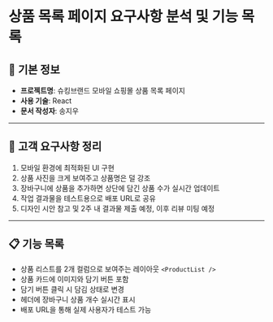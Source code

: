# 상품 목록 페이지 요구사항 분석 및 기능 목록

## 📌 기본 정보  
- **프로젝트명**: 슈킹브랜드 모바일 쇼핑몰 상품 목록 페이지  
- **사용 기술**: React  
- **문서 작성자**: 송지우

---

## 📝 고객 요구사항 정리

1. 모바일 환경에 최적화된 UI 구현  
2. 상품 사진을 크게 보여주고 상품명은 덜 강조  
3. 장바구니에 상품을 추가하면 상단에 담긴 상품 수가 실시간 업데이트  
4. 작업 결과물을 테스트용으로 배포 URL로 공유  
5. 디자인 시안 참고 및 2주 내 결과물 제출 예정, 이후 리뷰 미팅 예정

---

## 📋 기능 목록

- 상품 리스트를 2개 컬럼으로 보여주는 레이아웃
  `<ProductList />`  
- 상품 카드에 이미지와 담기 버튼 포함  
- 담기 버튼 클릭 시 담김 상태로 변경  
- 헤더에 장바구니 상품 개수 실시간 표시  
- 배포 URL을 통해 실제 사용자가 테스트 가능

 
